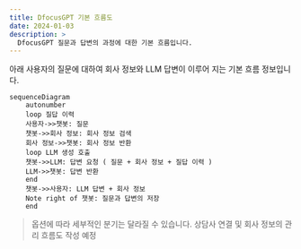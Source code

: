 ```yaml
---
title: DfocusGPT 기본 흐름도
date: 2024-01-03
description: >
  DfocusGPT 질문과 답변의 과정에 대한 기본 흐름입니다.
---
```



아래 사용자의 질문에 대하여 회사 정보와 LLM 답변이 이루어 지는 기본 흐름 정보입니다.

```mermaid
sequenceDiagram
    autonumber
    loop 질답 이력
    사용자->>챗봇: 질문
    챗봇->>회사 정보: 회사 정보 검색
    회사 정보->>챗봇: 회사 정보 반환
    loop LLM 생성 호출
    챗봇->>LLM: 답변 요청 ( 질문 + 회사 정보 + 질답 이력 )
    LLM->>챗봇: 답변 반환
    end
    챗봇->>사용자: LLM 답변 + 회사 정보
    Note right of 챗봇: 질문과 답변의 저장
    end

```

> 옵션에 따라 세부적인 분기는 달라질 수 있습니다.
> 상담사 연결 및 회사 정보의 관리 흐름도 작성 예정
>
